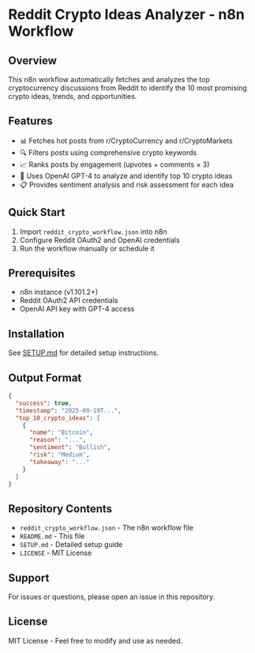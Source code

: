 # Reddit Crypto Ideas Analyzer - n8n Workflow

## Overview
This n8n workflow automatically fetches and analyzes the top cryptocurrency discussions from Reddit to identify the 10 most promising crypto ideas, trends, and opportunities.

## Features
- 📊 Fetches hot posts from r/CryptoCurrency and r/CryptoMarkets
- 🔍 Filters posts using comprehensive crypto keywords
- 📈 Ranks posts by engagement (upvotes + comments × 3)
- 🤖 Uses OpenAI GPT-4 to analyze and identify top 10 crypto ideas
- 📋 Provides sentiment analysis and risk assessment for each idea

## Quick Start
1. Import `reddit_crypto_workflow.json` into n8n
2. Configure Reddit OAuth2 and OpenAI credentials
3. Run the workflow manually or schedule it

## Prerequisites
- n8n instance (v1.101.2+)
- Reddit OAuth2 API credentials
- OpenAI API key with GPT-4 access

## Installation
See [SETUP.md](SETUP.md) for detailed setup instructions.

## Output Format
```json
{
  "success": true,
  "timestamp": "2025-09-19T...",
  "top_10_crypto_ideas": [
    {
      "name": "Bitcoin",
      "reason": "...",
      "sentiment": "Bullish",
      "risk": "Medium",
      "takeaway": "..."
    }
  ]
}
```

## Repository Contents
- `reddit_crypto_workflow.json` - The n8n workflow file
- `README.md` - This file
- `SETUP.md` - Detailed setup guide
- `LICENSE` - MIT License

## Support
For issues or questions, please open an issue in this repository.

## License
MIT License - Feel free to modify and use as needed.
